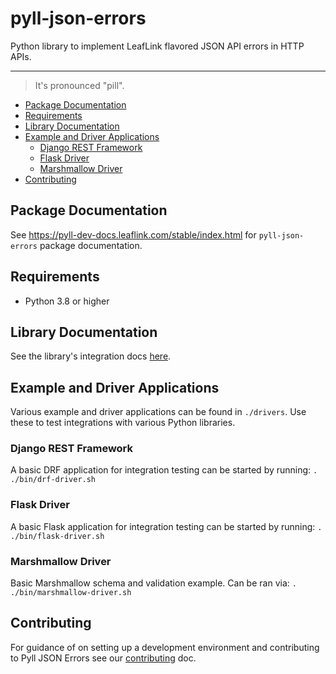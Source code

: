 <!-- omit in toc -->
# pyll-json-errors

Python library to implement LeafLink flavored JSON API errors in HTTP APIs.

---

> It's pronounced "pill".

* [Package Documentation](#package-documentation)
* [Requirements](#requirements)
* [Library Documentation](#library-documentation)
* [Example and Driver Applications](#example-and-driver-applications)
  * [Django REST Framework](#django-rest-framework)
  * [Flask Driver](#flask-driver)
  * [Marshmallow Driver](#marshmallow-driver)
* [Contributing](#contributing)


## Package Documentation

See https://pyll-dev-docs.leaflink.com/stable/index.html for `pyll-json-errors` package documentation.


## Requirements
* Python 3.8 or higher


## Library Documentation
See the library's integration docs [here](https://pyll-dev-docs.leaflink.com/stable/index.html).


## Example and Driver Applications
Various example and driver applications can be found in `./drivers`. Use these to test integrations
with various Python libraries.

### Django REST Framework
A basic DRF application for integration testing can be started by running: `. ./bin/drf-driver.sh`

### Flask Driver
A basic Flask application for integration testing can be started by running: `. ./bin/flask-driver.sh`

### Marshmallow Driver
Basic Marshmallow schema and validation example. Can be ran via: `. ./bin/marshmallow-driver.sh`


## Contributing
For guidance of on setting up a development environment and contributing to Pyll JSON Errors see our
[contributing](https://github.com/LeafLink/pyll-json-errors/blob/main/CONTRIBUTING.md) doc.
